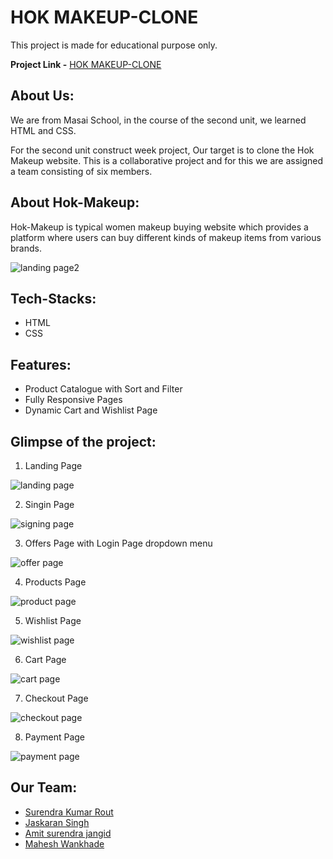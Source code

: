 # HOK MAKEUP-CLONE  

This project is made for educational purpose only.

**Project Link -** [HOK MAKEUP-CLONE](https://upbeat-brattain-b2fb02.netlify.app/)

## About Us:

We are from Masai School, in the course of the second unit, we learned HTML and CSS.

For the second unit construct week project, Our target is to clone the Hok Makeup website. This is a collaborative project and for this we are assigned a team consisting of six members. 

## About Hok-Makeup: 

Hok-Makeup is typical women makeup buying website which provides a platform where users can buy different kinds of makeup items from various brands.

![landing page2](https://user-images.githubusercontent.com/94233137/158574240-18d3d49e-37c1-46f0-ac62-a58f38e2414a.png)

## Tech-Stacks:

* HTML
* CSS

## Features:
 
* Product Catalogue with Sort and Filter 
* Fully Responsive Pages 
* Dynamic Cart and Wishlist Page 

## Glimpse of the project:

1. Landing Page

![landing page](https://user-images.githubusercontent.com/94233137/158574183-f24e50b4-72dc-4876-ac23-a08b6aadfc69.png)

2. Singin Page

![signing page](https://user-images.githubusercontent.com/94233137/158574304-e2081101-62e9-4a44-b29a-fa34ff7e5b1d.png)

3. Offers Page with Login Page dropdown menu

![offer page](https://user-images.githubusercontent.com/94233137/158574344-64c6d79a-0410-404b-9a13-b39a2ccd74df.png)

4. Products Page

![product page](https://user-images.githubusercontent.com/94233137/158574403-0610cd5c-2338-495e-8607-095ad2b4f73d.png)

5. Wishlist Page

![wishlist page](https://user-images.githubusercontent.com/94233137/158574465-deadb8af-1d60-4658-a3c6-22e797192c16.png)

6. Cart Page

![cart page](https://user-images.githubusercontent.com/94233137/158574527-9c586189-763a-4095-b0dd-f98651c6efd0.png)

7. Checkout Page

![checkout page](https://user-images.githubusercontent.com/94233137/158574584-5357d2de-462b-401e-9745-c21435c26b47.png)

8. Payment Page

![payment page](https://user-images.githubusercontent.com/94233137/158574615-038127a1-e3d1-4ce3-b079-4956f22d7b8d.png)

## Our Team:

* [Surendra Kumar Rout](https://github.com/SurendraKumarRout) 
* [Jaskaran Singh](https://github.com/jaskaranpr) 
* [Amit surendra jangid](https://github.com/jangidamit358) 
* [Mahesh Wankhade](https://github.com/Mahesh3612)
  
